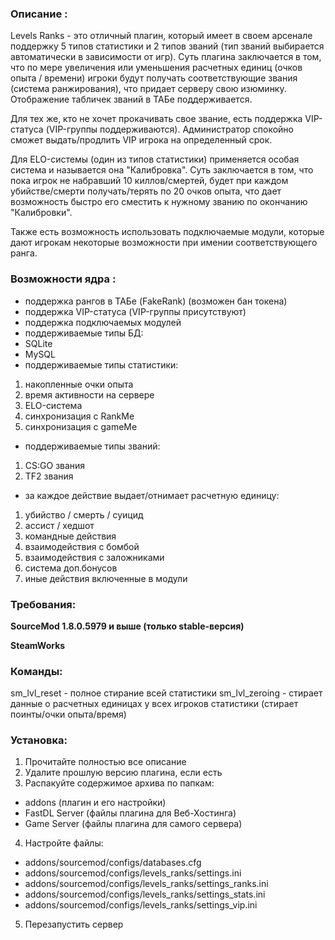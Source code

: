 ### Описание :

Levels Ranks - это отличный плагин, который имеет в своем арсенале поддержку 5 типов статистики и 2 типов званий (тип званий выбирается автоматически в зависимости от игр). Суть плагина заключается в том, что по мере увеличения или уменьшения расчетных единиц (очков опыта / времени) игроки будут получать соответствующие звания (система ранжирования), что придает серверу свою изюминку. Отображение табличек званий в ТАБе поддерживается.

Для тех же, кто не хочет прокачивать свое звание, есть поддержка VIP-статуса (VIP-группы поддерживаются). Администратор спокойно сможет выдать/продлить VIP игрока на определенный срок.

Для ELO-системы (один из типов статистики) применяется особая система и называется она "Калибровка". Суть заключается в том, что пока игрок не набравший 10 киллов/смертей, будет при каждом убийстве/смерти получать/терять по 20 очков опыта, что дает возможность быстро его сместить к нужному званию по окончанию "Калибровки".

Также есть возможность использовать подключаемые модули, которые дают игрокам некоторые возможности при имении соответствующего ранга.

### Возможности ядра :

- поддержка рангов в ТАБе (FakeRank) (возможен бан токена)
- поддержка VIP-статуса (VIP-группы присутствуют)
- поддержка подключаемых модулей
- поддерживаемые типы БД:
- SQLite
- MySQL
- поддерживаемые типы статистики:
1. накопленные очки опыта
2. время активности на сервере
3. ELO-система
4. синхронизация с RankMe
5. синхронизация с gameMe
- поддерживаемые типы званий:
1. CS:GO звания
2. TF2 звания
- за каждое действие выдает/отнимает расчетную единицу:
1. убийство / смерть / суицид
2. ассист / хедшот
3. командные действия
4. взаимодействия с бомбой
5. взаимодействия с заложниками
6. система доп.бонусов
7. иные действия включенные в модули

### Требования:

**SourceMod 1.8.0.5979 и выше (только stable-версия)**

**SteamWorks**

### Команды:
sm_lvl_reset - полное стирание всей статистики
sm_lvl_zeroing - стирает данные о расчетных единицах у всех игроков статистики (стирает поинты/очки опыта/время)
### Установка:
1) Прочитайте полностью все описание
2) Удалите прошлую версию плагина, если есть
3) Распакуйте содержимое архива по папкам:
- addons (плагин и его настройки)
- FastDL Server (файлы плагина для Веб-Хостинга)
- Game Server (файлы плагина для самого сервера)​
4) Настройте файлы:
- addons/sourcemod/configs/databases.cfg
- addons/sourcemod/configs/levels_ranks/settings.ini
- addons/sourcemod/configs/levels_ranks/settings_ranks.ini
- addons/sourcemod/configs/levels_ranks/settings_stats.ini
- addons/sourcemod/configs/levels_ranks/settings_vip.ini​
5) Перезапустить сервер

